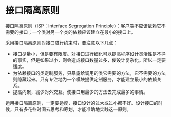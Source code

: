 # 接口隔离原则

接口隔离原则（ISP：Interface Segregation Principle）：客户端不应该依赖它不需要的接口；一个类对另一个类的依赖应该建立在最小的接口上。

采用接口隔离原则对接口进行约束时，要注意以下几点：

* 接口尽量小，但是要有限度。对接口进行细化可以提高程序设计灵活性是不挣的事实，但是如果过小，则会造成接口数量过多，使设计复杂化。所以一定要适度。
* 为依赖接口的类定制服务，只暴露给调用的类它需要的方法，它不需要的方法则隐藏起来。只有专注地为一个模块提供定制服务，才能建立最小的依赖关系。
* 提高内聚，减少对外交互。使接口用最少的方法去完成最多的事情。

运用接口隔离原则，一定要适度，接口设计的过大或过小都不好。设计接口的时候，只有多花些时间去思考和筹划，才能准确地实践这一原则。
